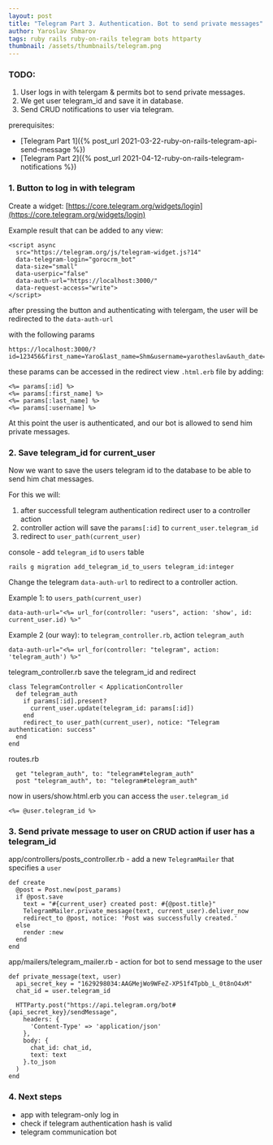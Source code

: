 ```yaml
---
layout: post
title: "Telegram Part 3. Authentication. Bot to send private messages"
author: Yaroslav Shmarov
tags: ruby rails ruby-on-rails telegram bots httparty
thumbnail: /assets/thumbnails/telegram.png
---
```


### TODO: 
1. User logs in with telergam & permits bot to send private messages. 
2. We get user telegram_id and save it in database.
3. Send CRUD notifications to user via telegram.

prerequisites:
* [Telegram Part 1]({% post_url 2021-03-22-ruby-on-rails-telegram-api-send-message %})
* [Telegram Part 2]({% post_url 2021-04-12-ruby-on-rails-telegram-notifications %})

### 1. Button to log in with telegram

Create a widget:
[https://core.telegram.org/widgets/login](https://core.telegram.org/widgets/login)

Example result that can be added to any view:
```
<script async 
  src="https://telegram.org/js/telegram-widget.js?14" 
  data-telegram-login="gorocrm_bot" 
  data-size="small"
  data-userpic="false"
  data-auth-url="https://localhost:3000/"
  data-request-access="write">
</script>
```
after pressing the button and authenticating with telergam, the user will be redirected to the `data-auth-url`

with the following params
```
https://localhost:3000/?id=123456&first_name=Yaro&last_name=Shm&username=yarotheslav&auth_date=1613682858&hash=fa242eca
```
these params can be accessed in the redirect view `.html.erb` file by adding:
```
<%= params[:id] %>
<%= params[:first_name] %>
<%= params[:last_name] %>
<%= params[:username] %>
```
At this point the user is authenticated, and our bot is allowed to send him private messages.

### 2. Save telegram_id for current_user

Now we want to save the users telegram id to the database to be able to send him chat messages.

For this we will: 
1. after successfull telegram authentication redirect user to a controller action
2. controller action will save the `params[:id]` to `current_user.telegram_id`
3. redirect to `user_path(current_user)`

console - add `telegram_id` to `users` table
```
rails g migration add_telegram_id_to_users telegram_id:integer
```

Change the telegram `data-auth-url` to redirect to a controller action.

Example 1: to `users_path(current_user)`
```
data-auth-url="<%= url_for(controller: "users", action: 'show', id: current_user.id) %>" 
```
Example 2 (our way): to `telegram_controller.rb`, action `telegram_auth`
```
data-auth-url="<%= url_for(controller: "telegram", action: 'telegram_auth') %>" 
```
telegram_controller.rb save the telegram_id and redirect
```
class TelegramController < ApplicationController
  def telegram_auth
    if params[:id].present?
      current_user.update(telegram_id: params[:id])
    end
    redirect_to user_path(current_user), notice: "Telegram authentication: success"
  end
end
```
routes.rb
```
  get "telegram_auth", to: "telegram#telegram_auth"
  post "telegram_auth", to: "telegram#telegram_auth"
```
now in users/show.html.erb you can access the `user.telegram_id`
```
<%= @user.telegram_id %>
```

### 3. Send private message to user on CRUD action if user has a telegram_id

app/controllers/posts_controller.rb - add a new `TelegramMailer` that specifies a `user`
```
def create
  @post = Post.new(post_params)
  if @post.save
    text = "#{current_user} created post: #{@post.title}"
    TelegramMailer.private_message(text, current_user).deliver_now
    redirect_to @post, notice: 'Post was successfully created.'
  else
    render :new
  end
end
```

app/mailers/telegram_mailer.rb - action for bot to send message to the user
```
def private_message(text, user)
  api_secret_key = "1629298034:AAGMejWo9WFeZ-XP51f4Tpbb_L_0t8nO4xM"
  chat_id = user.telegram_id

  HTTParty.post("https://api.telegram.org/bot#{api_secret_key}/sendMessage",
    headers: {
      'Content-Type' => 'application/json'
    },
    body: {
      chat_id: chat_id,
      text: text
    }.to_json
  )
end
```

### 4. Next steps

* app with telegram-only log in
* check if telegram authentication hash is valid
* telegram communication bot
